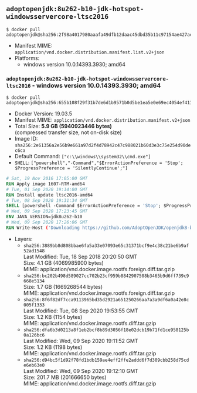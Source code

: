 ## `adoptopenjdk:8u262-b10-jdk-hotspot-windowsservercore-ltsc2016`

```console
$ docker pull adoptopenjdk@sha256:2f98a4017980aaafa49dfb12daac45dbd35b11c97154ae427ac797be26e38d41
```

-	Manifest MIME: `application/vnd.docker.distribution.manifest.list.v2+json`
-	Platforms:
	-	windows version 10.0.14393.3930; amd64

### `adoptopenjdk:8u262-b10-jdk-hotspot-windowsservercore-ltsc2016` - windows version 10.0.14393.3930; amd64

```console
$ docker pull adoptopenjdk@sha256:655b108f29f31b7de6d1b9571b0d5be1ea5e0e69ec4054ef41169faf3e9b93e3
```

-	Docker Version: 19.03.5
-	Manifest MIME: `application/vnd.docker.distribution.manifest.v2+json`
-	Total Size: **5.9 GB (5940923446 bytes)**  
	(compressed transfer size, not on-disk size)
-	Image ID: `sha256:2e61356a2e56b9e661a97d2f4d78942c47c988021b60d3e3c75e254d90dec6ca`
-	Default Command: `["c:\\windows\\system32\\cmd.exe"]`
-	`SHELL`: `["powershell","-Command","$ErrorActionPreference = 'Stop'; $ProgressPreference = 'SilentlyContinue';"]`

```dockerfile
# Sat, 19 Nov 2016 17:05:00 GMT
RUN Apply image 1607-RTM-amd64
# Tue, 01 Sep 2020 19:14:00 GMT
RUN Install update ltsc2016-amd64
# Tue, 08 Sep 2020 19:31:34 GMT
SHELL [powershell -Command $ErrorActionPreference = 'Stop'; $ProgressPreference = 'SilentlyContinue';]
# Wed, 09 Sep 2020 17:23:45 GMT
ENV JAVA_VERSION=jdk8u262-b10
# Wed, 09 Sep 2020 17:26:06 GMT
RUN Write-Host ('Downloading https://github.com/AdoptOpenJDK/openjdk8-binaries/releases/download/jdk8u262-b10/OpenJDK8U-jdk_x64_windows_hotspot_8u262b10.msi ...');     [Net.ServicePointManager]::SecurityProtocol = [Net.SecurityProtocolType]::Tls12;     wget https://github.com/AdoptOpenJDK/openjdk8-binaries/releases/download/jdk8u262-b10/OpenJDK8U-jdk_x64_windows_hotspot_8u262b10.msi -O 'openjdk.msi';     Write-Host ('Verifying sha256 (251429e9c5ea2d2950aceca10c67e4bf5be3f5f299f2fad4c9757b5ac857cc2c) ...');     if ((Get-FileHash openjdk.msi -Algorithm sha256).Hash -ne '251429e9c5ea2d2950aceca10c67e4bf5be3f5f299f2fad4c9757b5ac857cc2c') {             Write-Host 'FAILED!';             exit 1;     };         New-Item -ItemType Directory -Path C:\temp | Out-Null;         Write-Host 'Installing using MSI ...';     Start-Process -FilePath "msiexec.exe" -ArgumentList '/i', 'openjdk.msi', '/L*V', 'C:\temp\OpenJDK.log',     '/quiet', 'ADDLOCAL=FeatureEnvironment,FeatureJarFileRunWith,FeatureJavaHome' -Wait -Passthru;     Remove-Item -Path C:\temp -Recurse | Out-Null;     Write-Host 'Removing openjdk.msi ...';     Remove-Item openjdk.msi -Force
```

-	Layers:
	-	`sha256:3889bb8d808bbae6fa5a33e07093e65c31371bcf9e4c38c21be6b9af52ad1548`  
		Last Modified: Tue, 18 Sep 2018 20:20:50 GMT  
		Size: 4.1 GB (4069985900 bytes)  
		MIME: application/vnd.docker.image.rootfs.foreign.diff.tar.gzip
	-	`sha256:bc202b498d589027cc702b23cf959b8842907508b3465b9d6ff739c9668e5134`  
		Size: 1.7 GB (1669268544 bytes)  
		MIME: application/vnd.docker.image.rootfs.foreign.diff.tar.gzip
	-	`sha256:8f6f82df7cca9113965bd35d2921a651250266aa7a3a9df6a0a42e8c005f1333`  
		Last Modified: Tue, 08 Sep 2020 19:53:55 GMT  
		Size: 1.2 KB (1154 bytes)  
		MIME: application/vnd.docker.image.rootfs.diff.tar.gzip
	-	`sha256:dfa6b3d0213a8f1eb2bcf8b89d3056f18e02dcb19b71fd1ce958125b0a126bc6`  
		Last Modified: Wed, 09 Sep 2020 19:11:52 GMT  
		Size: 1.2 KB (1198 bytes)  
		MIME: application/vnd.docker.image.rootfs.diff.tar.gzip
	-	`sha256:d94bc5f1d92f78fd1bdb159ae4eff2ffe2addd6f7d309cbb258d75cde6eb63e0`  
		Last Modified: Wed, 09 Sep 2020 19:12:10 GMT  
		Size: 201.7 MB (201666650 bytes)  
		MIME: application/vnd.docker.image.rootfs.diff.tar.gzip
